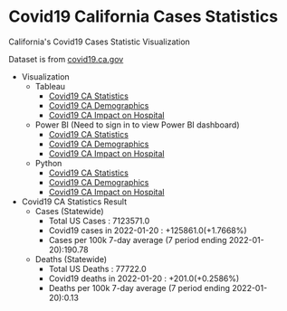 # Covid19 California Cases Statistics
California's Covid19 Cases Statistic Visualization

Dataset is from <a href="https://covid19.ca.gov/data-and-tools/"> covid19.ca.gov</a>

- Visualization
  - Tableau
    - <a href="https://public.tableau.com/app/profile/dongjun.cho/viz/DongjunC_COVID19_CA_GOV_Clone/Dashboard1"> Covid19 CA Statistics </a>
    - <a href="https://public.tableau.com/app/profile/dongjun.cho/viz/Covid19CA_Demographic/Dashboard1"> Covid19 CA Demographics </a>
    - <a href="https://public.tableau.com/app/profile/dongjun.cho/viz/DongjunC_Covid19_Impact_on_Hospital/Dashboard1"> Covid19 CA Impact on Hospital </a>
  - Power BI (Need to sign in to view Power BI dashboard)
    - <a href="https://app.powerbi.com/reportEmbed?reportId=9534045a-386b-4e0d-b244-a4b89d321842&autoAuth=true&ctid=9fa4f438-b1e6-473b-803f-86f8aedf0dec&config=eyJjbHVzdGVyVXJsIjoiaHR0cHM6Ly93YWJpLXVzLWVhc3QyLWItcHJpbWFyeS1yZWRpcmVjdC5hbmFseXNpcy53aW5kb3dzLm5ldC8ifQ%3D%3D"> Covid19 CA Statistics </a>
    - <a href="https://app.powerbi.com/reportEmbed?reportId=ffeab282-8872-4d64-9143-252d38a0b441&autoAuth=true&ctid=9fa4f438-b1e6-473b-803f-86f8aedf0dec&config=eyJjbHVzdGVyVXJsIjoiaHR0cHM6Ly93YWJpLXVzLWVhc3QyLWItcHJpbWFyeS1yZWRpcmVjdC5hbmFseXNpcy53aW5kb3dzLm5ldC8ifQ%3D%3D"> Covid19 CA Demographics </a>
    - <a href="https://app.powerbi.com/reportEmbed?reportId=dfb07f6f-9799-4750-9332-22c8c2a0d3c5&autoAuth=true&ctid=9fa4f438-b1e6-473b-803f-86f8aedf0dec&config=eyJjbHVzdGVyVXJsIjoiaHR0cHM6Ly93YWJpLXVzLWVhc3QyLWItcHJpbWFyeS1yZWRpcmVjdC5hbmFseXNpcy53aW5kb3dzLm5ldC8ifQ%3D%3D"> Covid19 CA Impact on Hospital </a>
  - Python
    - <a href="https://github.com/whehdwns/Covid19_California_Cases_Statistics/blob/main/Python/Covid19_data_Statistics_visualization.ipynb"> Covid19 CA Statistics </a>
    - <a href="https://github.com/whehdwns/Covid19_California_Cases_Statistics/blob/main/Python/Covid19_data_demographics_visualization.ipynb"> Covid19 CA Demographics </a>
    - <a href="https://github.com/whehdwns/Covid19_California_Cases_Statistics/blob/main/Python/%20Covid19_Impact_on_Hospitals_visualization.ipynb"> Covid19 CA Impact on Hospital </a>
- Covid19 CA Statistics Result
  - Cases (Statewide)
    - Total US Cases : 7123571.0
    - Covid19 cases in 2022-01-20 : +125861.0(+1.7668%)
    - Cases per 100k 7-day average (7 period ending 2022-01-20):190.78
  - Deaths (Statewide)
    - Total US Deaths : 77722.0
    - Covid19 deaths in 2022-01-20 : +201.0(+0.2586%)
    - Deaths per 100k 7-day average (7 period ending 2022-01-20):0.13
